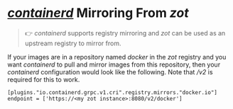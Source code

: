 # [_containerd_](https://containerd.io/) Mirroring From _zot_

> :point_right: _containerd_ supports registry mirroring and _zot_ can be used as an upstream registry to mirror from.

If your images are in a repository named _docker_ in the _zot_ registry and you
want _containerd_ to pull and mirror images from this repository, then your
_containerd_ configuration would look like the following. Note that _/v2_ is
required for this to work.


```
[plugins."io.containerd.grpc.v1.cri".registry.mirrors."docker.io"]
endpoint = ['https://<my zot instance>:8080/v2/docker']
```
